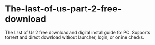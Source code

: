 # The-last-of-us-part-2-free-download
The Last of Us 2 free download and digital install guide for PC. Supports torrent and direct download without launcher, login, or online checks.

